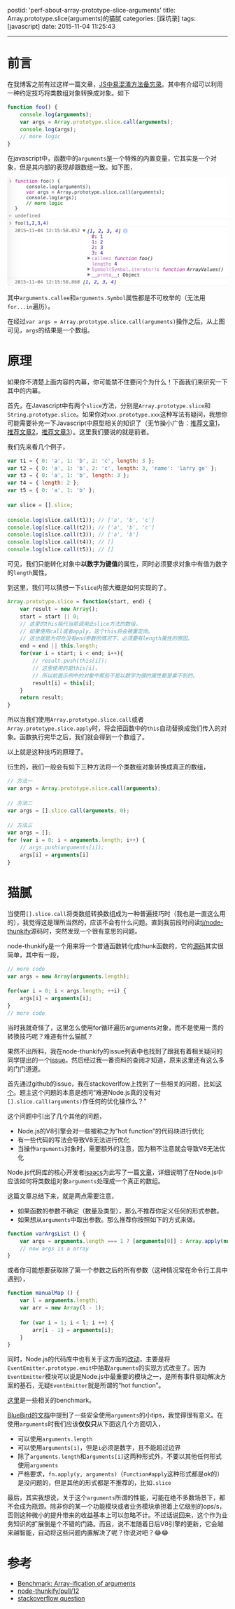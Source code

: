 postid: 'perf-about-array-prototype-slice-arguments'
title: Array.prototype.slice(arguments)的猫腻
categories: [踩坑录]
tags: [javascript]
date: 2015-11-04 11:25:43

---

# 前言

在我博客之前有过这样一篇文章，[JS中易混淆方法备忘录](http://blog.gejiawen.com/2015/04/02/confused-methods-in-javascript)。其中有介绍可以利用一种约定技巧将类数组对象转换成对象。如下

```javascript
function foo() {
    console.log(arguments);
    var args = Array.prototype.slice.call(arguments);
    console.log(args);
    // more logic
}
```

在javascript中，函数中的`arguments`是一个特殊的内置变量，它其实是一个对象，但是其内部的表现却跟数组一致。如下图，

![](/res/perf-about-array-prototype-slice-arguments/001.png)

其中`arguments.callee`和`arguments.Symbol`属性都是不可枚举的（无法用`for...in`遍历）。

在经过`var args = Array.prototype.slice.call(arguments)`操作之后，从上图可见，`args`的结果是一个数组。

# 原理

如果你不清楚上面内容的内幕，你可能禁不住要问个为什么！下面我们来研究一下其中的内幕。

首先，在Javascript中有两个`slice`方法，分别是`Array.prototype.slice`和`String.prototype.slice`。如果你对`xxx.prototype.xxx`这种写法有疑问，我想你可能需要补充一下Javascript中原型相关的知识了（无节操小广告：[推荐文章1](http://blog.gejiawen.com/2014/09/29/ecmascript-inherit/)，[推荐文章2](http://blog.gejiawen.com/2014/10/16/prototype-inherit-in-javascript/)，[推荐文章3](http://blog.gejiawen.com/2015/03/18/different-from-proto-and-prototype/)）。这里我们要说的就是前者。

我们先来看几个例子，

```javascript
var t1 = { 0: 'a', 1: 'b', 2: 'c', length: 3 };
var t2 = { 0: 'a', 1: 'b', 2: 'c', length: 3, 'name': 'larry ge' };
var t3 = { 0: 'a', 1: 'b', length: 3 };
var t4 = { length: 2 };
var t5 = { 0: 'a', 1: 'b' };

var slice = [].slice;

console.log(slice.call(t1)); // ['a', 'b', 'c']
console.log(slice.call(t2)); // ['a', 'b', 'c']
console.log(slice.call(t3)); // ['a', 'b']
console.log(slice.call(t4)); // []
console.log(slice.call(t5)); // []
```

可见，我们只能转化对象中**以数字为键值**的属性，同时必须要求对象中有值为数字的`length`属性。

到这里，我们可以猜想一下`slice`内部大概是如何实现的了。

```javascript
Array.prototype.slice = function(start, end) {
    var result = new Array();
    start = start || 0;
    // 这里的this指代当前调用此slice方法的数组，
    // 如果使用call或者apply，这个this将会被重定向。
    // 这也就是为何在没有end参数的情况下，必须要有length属性的原因。
    end = end || this.length; 
    for(var i = start; i < end; i++){
        // result.push(this[i]);
        // 这里使用的是this[i]，
        // 所以前面示例中的对象中那些不是以数字为键的属性都是拿不到的。
        result[i] = this[i]; 
    }
    return result;
}
```

所以当我们使用`Array.prototype.slice.call`或者`Array.prototype.slice.apply`时，将会把函数中的`this`自动替换成我们传入的对象。函数执行完毕之后，我们就会得到一个数组了。

以上就是这种技巧的原理了。

衍生的，我们一般会有如下三种方法将一个类数组对象转换成真正的数组，

```javascript
// 方法一
var args = Array.prototype.slice.call(arguments);

// 方法二
var args = [].slice.call(arguments, 0);

// 方法三
var args = []; 
for (var i = 0; i < arguments.length; i++) { 
    // args.push(arguments[i]);
    args[i] = arguments[i]
}
```

# 猫腻

当使用`[].slice.call`将类数组转换数组成为一种普遍技巧时（我也是一直这么用的），我觉得这是理所当然的，应该不会有什么问题。直到我前段时间读[tj/node-thunkify](https://github.com/tj/node-thunkify)源码时，突然发现一个很有意思的问题。

node-thunkify是一个用来将一个普通函数转化成thunk函数的，它的[源码](https://github.com/tj/node-thunkify/blob/master/index.js)其实很简单，其中有一段，

```javascript
// more code
var args = new Array(arguments.length);

for(var i = 0; i < args.length; ++i) {
    args[i] = arguments[i];
}
// more code
```

当时我就奇怪了，这里怎么使用for循环遍历arguments对象，而不是使用一贯的转换技巧呢？难道有什么猫腻？

果然不出所料，我在node-thunkify的issue列表中也找到了跟我有着相关疑问的同学提出的一个[issue](https://github.com/tj/node-thunkify/issues/13)。然后经过我一番资料的查阅才知道，原来这里还有这么多的门门道道。

首先通过github的issue，我在stackoverlfow上找到了一些相关的问题，比如[这个](http://stackoverflow.com/questions/23509312/does-node-js-really-not-optimize-calls-to-slice-callarguments)。题主这个问题的本意是想问“难道Node.js真的没有对`[].slice.call(arguments)`作任何的优化操作么？”

这个问题中引出了几个其他的问题，

- Node.js的V8引擎会对一些被称之为“hot function”的代码块进行优化
- 有一些代码的写法会导致V8无法进行优化
- 当操作`arguments`对象时，需要额外的注意，因为稍不注意就会导致V8无法优化

Node.js代码库的核心开发者[isaacs](https://github.com/isaacs)为此写了一篇[文章](http://blog.izs.me/post/7746314700/benchmark-array-ification-of-arguments)，详细说明了在Node.js中应该如何将类数组对象`arguments`处理成一个真正的数组。

这篇文章总结下来，就是两点需要注意，

- 如果函数的参数不确定（数量及类型），那么不推荐你定义任何的形式参数。
- 如果想从`arguments`中取出参数。那么推荐你按照如下的方式来做。

```javascript
function varArgsList () {
    var args = arguments.length === 1 ? [arguments[0]] : Array.apply(null, arguments);
    // now args is a array
}
```

或者你可能想要获取除了第一个参数之后的所有参数（这种情况常在命令行工具中遇到），

```javascript
function manualMap () {
    var l = arguments.length;
    var arr = new Array(l - 1);
    
    for (var i = 1; i < l; i ++) {
        arr[i - 1] = arguments[i];
    }
}
```

同时，Node.js的代码库中也有关于这方面的[改动](https://github.com/nodejs/node-v0.x-archive/commit/91f1b250ecb4fb8151cd17423dd4460652d0ce97)，主要是将`EventEmitter.prototype.emit`中抽取`arguments`的实现方式改变了。因为`EventEmitter`模块可以说是Node.js中最重要的模块之一，是所有事件驱动解决方案的基石，无疑`EventEmitter`就是所谓的“hot function”。


[这里](http://jsperf.com/213213213)是一些相关的benchmark。

[BlueBird的文档](https://github.com/petkaantonov/bluebird/wiki/Optimization-killers#3-managing-arguments)中提到了一些安全使用`arguments`的小tips，我觉得很有意义。在使用`arguments`时我们应该**仅仅只**从下面这几个方面切入，

- 可以使用`arguments.length`
- 可以使用`arguments[i]`，但是`i`必须是数字，且不能超过边界
- 除了`arguments.length`和`arguments[i]`这两种形式外，不要以其他任何形式使用`arguments`
- 严格要求，`fn.apply(y, arguments)`（`Function#apply`这种形式都是ok的）是没问题的，但是其他的形式都是不推荐的，比如`.slice`



最后，其实我想说，关于这个`arguments`所谓的性能，可能在绝不多数场景下，都不会成为瓶颈。除非你的某一个功能模块或者业务模块承担着上亿级别的ops/s，否则这种微小的提升带来的收益基本上可以忽略不计。不过话说回来，这个作为业务知识的扩展倒是个不错的门路。而且，说不准随着日后V8引擎的更新，它会越来越智能，自动将这些问题内置解决了呢？你说对吧？😂😂


# 参考

- [Benchmark: Array-ification of arguments](http://blog.izs.me/post/7746314700/benchmark-array-ification-of-arguments)
- [node-thunkify/pull/12](https://github.com/tj/node-thunkify/pull/12)
- [stackoverflow question](http://stackoverflow.com/questions/23509312/does-node-js-really-not-optimize-calls-to-slice-callarguments)




